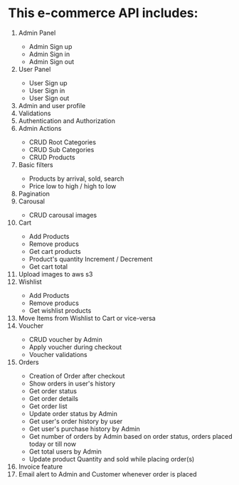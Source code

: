  # This e-commerce API includes:
<ol>
<li >Admin Panel</li>
    <ul>
        <li>Admin Sign up</li>
        <li>Admin Sign in</li>
        <li>Admin Sign out</li>
    </ul>
    <li>User Panel</li>
    <ul>
        <li>User Sign up</li>
        <li>User Sign in</li>
        <li>User Sign out</li>
    </ul>

<li>Admin and user profile</li>

<li>Validations</li>
<li>Authentication and Authorization</li>
<li>Admin Actions</li>
    <ul>
        <li>CRUD Root Categories</li>
        <li>CRUD Sub Categories</li>
        <li>CRUD Products</li>
    </ul>

<li>Basic filters</li>
    <ul>
        <li>Products by arrival, sold, search</li>
        <li>Price low to high / high to low</li>
    </ul>

<li>Pagination</li>

<li>Carousal</li>
      <ul>
        <li>CRUD carousal images</li>
    </ul>

<li>Cart</li>
    <ul>
        <li>Add Products</li>
        <li>Remove producs</li>
        <li>Get cart products</li>
        <li>Product's quantity Increment / Decrement </li>
        <li>Get cart total</li>
    </ul>

<li>Upload images to aws s3</li>

<li>Wishlist</li>
    <ul>
        <li>Add Products</li>
        <li>Remove producs</li>
        <li>Get wishlist products</li>
    </ul>

<li>Move Items from Wishlist to Cart or vice-versa</li>


<li>Voucher</li>
    <ul>
        <li>CRUD voucher by Admin</li>
        <li>Apply voucher during checkout</li>
        <li>Voucher validations</li>
    </ul>

<li>Orders</li>
     <ul>
        <li>Creation of Order after checkout</li>
        <li>Show orders in user's history</li>
        <li>Get order status</li>
        <li>Get order details</li>
         <li>Get order list </li>
        <li>Update order status by Admin</li>
        <li>Get user's order history by user</li>
        <li>Get user's purchase history by Admin</li>
        <li>Get number of orders by Admin based on order status, orders placed today or till now</li>
        <li>Get total users by Admin</li>
        <li>Update product Quantity and sold while placing order(s)</li>
    </ul>

<li>Invoice feature</li>
<li>Email alert to Admin and Customer whenever order is placed</li>

</ol>